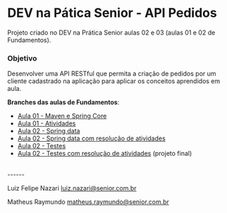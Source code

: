 # DEV na Pática Senior - API Pedidos

Projeto criado no DEV na Prática Senior aulas 02 e 03 (aulas 01 e 02 de Fundamentos).

### Objetivo
Desenvolver uma API RESTful que permita a criação de pedidos por um cliente cadastrado na aplicação para aplicar os conceitos aprendidos em aula. 

**Branches das aulas de Fundamentos**:
- [Aula 01 - Maven e Spring Core](https://github.com/SeniorSA/devnapratica-api-pedidos/tree/aula-01)
- [Aula 01 - Atividades](https://github.com/SeniorSA/devnapratica-api-pedidos/tree/aula-01-atividades)
- [Aula 02 - Spring data](https://github.com/SeniorSA/devnapratica-api-pedidos/tree/aula-02-spring-data)
- [Aula 02 - Spring data com resolução de atividades](https://github.com/SeniorSA/devnapratica-api-pedidos/tree/aula-02-spring-data-atividades)
- [Aula 02 - Testes](https://github.com/SeniorSA/devnapratica-api-pedidos/tree/aula-02-testes)
- [Aula 02 - Testes com resolução de atividades](https://github.com/SeniorSA/devnapratica-api-pedidos/tree/aula-02-testes-atividades) (projeto final)

<br> 
------

Luiz Felipe Nazari <luiz.nazari@senior.com.br>

Matheus Raymundo <matheus.raymundo@senior.com.br>
